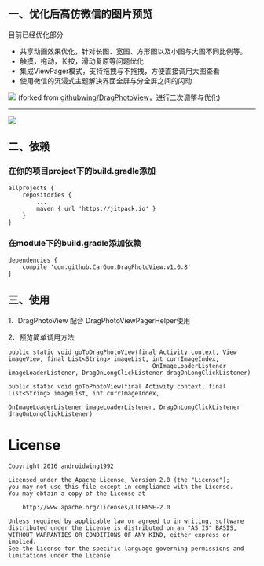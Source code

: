 ## 一、优化后高仿微信的图片预览


目前已经优化部分

* 共享动画效果优化，针对长图、宽图、方形图以及小图与大图不同比例等。
* 触摸，拖动，长按，滑动复原等问题优化
* 集成ViewPager模式，支持拖拽与不拖拽，方便直接调用大图查看
* 使用微信的沉浸式主题解决界面全屏与分全屏之间的闪动

[![](https://jitpack.io/v/CarGuo/DragPhotoView.svg)](https://jitpack.io/#CarGuo/DragPhotoView)
(forked from [githubwing/DragPhotoView](https://github.com/githubwing/DragPhotoView)，进行二次调整与优化)

------------------------------------------------------------------

![](https://github.com/githubwing/DragPhotoView/raw/master/img/img.gif)

## 二、依赖

### 在你的项目project下的build.gradle添加
```
allprojects {
	repositories {
		...
		maven { url 'https://jitpack.io' }
	}
}
```
### 在module下的build.gradle添加依赖

```
dependencies {
    compile 'com.github.CarGuo:DragPhotoView:v1.0.8'
}

```

## 三、使用

1、DragPhotoView 配合 DragPhotoViewPagerHelper使用


2、预览简单调用方法

```
public static void goToDragPhotoView(final Activity context, View imageView, final List<String> imageList, int currImageIndex,
                                         OnImageLoaderListener imageLoaderListener, DragOnLongClickListener dragOnLongClickListener)

public static void goToPhotoView(final Activity context, final List<String> imageList, int currImageIndex,
                                                    OnImageLoaderListener imageLoaderListener, DragOnLongClickListener dragOnLongClickListener)
```

# License

    Copyright 2016 androidwing1992

    Licensed under the Apache License, Version 2.0 (the "License");
    you may not use this file except in compliance with the License.
    You may obtain a copy of the License at
    
        http://www.apache.org/licenses/LICENSE-2.0
    
    Unless required by applicable law or agreed to in writing, software
    distributed under the License is distributed on an "AS IS" BASIS,
    WITHOUT WARRANTIES OR CONDITIONS OF ANY KIND, either express or implied.
    See the License for the specific language governing permissions and
    limitations under the License.
